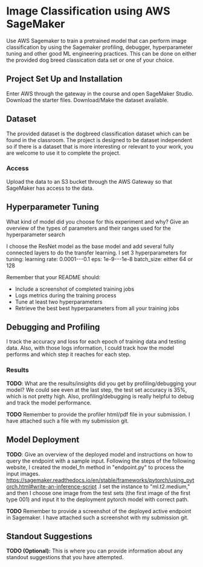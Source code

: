 # Image Classification using AWS SageMaker

Use AWS Sagemaker to train a pretrained model that can perform image classification by using the Sagemaker profiling, debugger, hyperparameter tuning and other good ML engineering practices. This can be done on either the provided dog breed classication data set or one of your choice.

## Project Set Up and Installation
Enter AWS through the gateway in the course and open SageMaker Studio. 
Download the starter files.
Download/Make the dataset available. 

## Dataset
The provided dataset is the dogbreed classification dataset which can be found in the classroom.
The project is designed to be dataset independent so if there is a dataset that is more interesting or relevant to your work, you are welcome to use it to complete the project.

### Access
Upload the data to an S3 bucket through the AWS Gateway so that SageMaker has access to the data. 

## Hyperparameter Tuning
What kind of model did you choose for this experiment and why? Give an overview of the types of parameters and their ranges used for the hyperparameter search

I choose the ResNet model as the base model and add several fully connected layers to do the transfer learning. I set 3 hyperparameters for tuning:
learning rate: 0.0001---0.1
eps: 1e-9---1e-8
batch_size: either 64 or 128

Remember that your README should:
- Include a screenshot of completed training jobs
- Logs metrics during the training process
- Tune at least two hyperparameters
- Retrieve the best best hyperparameters from all your training jobs

## Debugging and Profiling
I track the accuracy and loss for each epoch of training data and testing data. Also, with those logs information, I could track how the model performs and which step it reaches for each step.

### Results
**TODO**: What are the results/insights did you get by profiling/debugging your model?
We could see even at the last step, the test set accuracy is 35%, which is not pretty high. Also, profiling/debugging is really helpful to debug and track the model performance.

**TODO** Remember to provide the profiler html/pdf file in your submission.
I have attached such a file with my submission git.

## Model Deployment
**TODO**: Give an overview of the deployed model and instructions on how to query the endpoint with a sample input.
Following the steps of the following website, I created the model_fn method in "endpoint.py" to process the input images. https://sagemaker.readthedocs.io/en/stable/frameworks/pytorch/using_pytorch.html#write-an-inference-script .I set the instance to "ml.t2.medium," and then I choose one image from the test sets (the first image of the first type 001) and input it to the deployment pytorch model with correct path.

**TODO** Remember to provide a screenshot of the deployed active endpoint in Sagemaker.
I have attached such a screenshot with my submission git.

## Standout Suggestions
**TODO (Optional):** This is where you can provide information about any standout suggestions that you have attempted.
